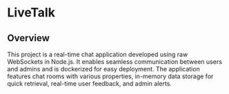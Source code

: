 # LiveTalk

## Overview
This project is a real-time chat application developed using raw WebSockets in Node.js. It enables seamless communication between users and admins and is dockerized for easy deployment. The application features chat rooms with various properties, in-memory data storage for quick retrieval, real-time user feedback, and admin alerts.
